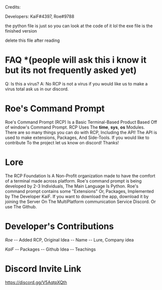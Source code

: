 Credits:

Developers: KaiF#4397, Roe#9788

the python file is just so you can look at the code of it lol
the exe file is the finished version

delete this file after reading

# FAQ *(people will ask this i know it but its not frequently asked yet)
Q: Is this a virus? A: No RCP is not a virus if you would like us to make a virus total ask us in our discord.

# Roe's Command Prompt
Roe's Command Prompt (RCP)
Is a Basic Terminal-Based Product Based Off of window's Command Prompt.
RCP Uses The **time**, **sys**, **os** Modules. There are so many things you can do with RCP, Including the API! The API is used to make extensions, Packages, And Side-Tools.
If you would like to contribute To the project let us know on discord! Thanks!

# Lore 
The RCP Foundation Is A Non-Profit organization made to have the comfort of a terminal made across platform.
Roe's command prompt is being developed by 2-3 Individuals, The Main Language Is Python. 
Roe's command prompt contains some "Extensions" Or, Packages, Implemented by The Developer KaiF.
If you want to download the app, download it by joining the Server On The MultiPlatform communication Service Discord. Or use The Github.

# Developer's Contributions
*Roe*
-- Added RCP, Original Idea
-- Name
-- Lure, Company idea

*KaiF*
-- Packages
-- Github Idea
-- Teachings

# Discord Invite Link

https://discord.gg/V5AqtpXQth
